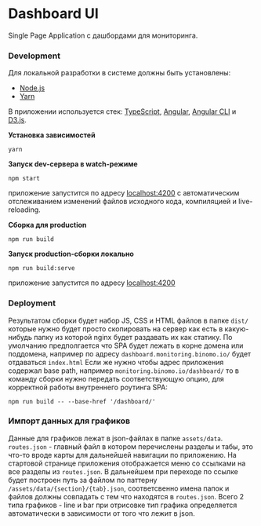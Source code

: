 # Dashboard UI

Single Page Application с дашбордами для мониторинга.

### Development

Для локальной разработки в системе должны быть установлены:
* [Node.js](https://nodejs.org)
* [Yarn](https://yarnpkg.com)

В приложении используется стек: [TypeScript](http://www.typescriptlang.org/), [Angular](https://angular.io/), [Angular CLI](https://github.com/angular/angular-cli) и [D3.js](https://d3js.org/).

**Установка зависимостей**
```
yarn
```

**Запуск dev-сервера в watch-режиме**
```
npm start
```
приложение запустится по адресу [localhost:4200](http://localhost:4200/) с автоматическим отслеживанием изменений файлов исходного кода, компиляцией и live-reloading.

**Сборка для production**

```
npm run build
```

**Запуск production-сборки локально**
```
npm run build:serve
```
приложение запустится по адресу [localhost:4200](http://localhost:4200/)

### Deployment

Результатом сборки будет набор JS, CSS и HTML файлов в папке `dist/` которые нужно будет просто скопировать на сервер как есть в какую-нибудь папку из которой nginx будет раздавать их как статику. 
По умолчанию предполгается что SPA будет лежать в корне домена или поддомена, например по адресу `dashboard.monitoring.binomo.io/` будет отдаваться `index.html`
Если же нужно чтобы адрес приложения содержал base path, например `monitoring.binomo.io/dashboard/` то в команду сборки нужно передать соответствующую опцию, для корректной работы внутреннего роутинга SPA:
```
npm run build -- --base-href '/dashboard/'
```

### Импорт данных для графиков

Данные для графиков лежат в json-файлах в папке `assets/data`.
`routes.json` - главный файл в котором перечислены разделы и табы, это что-то вроде карты для дальнейшей навигации по приложению. На стартовой странице приложения отображается меню со ссылками на все разделы из `routes.json`.
В дальнейшем при переходе по ссылке будет построен путь за файлом по паттерну `/assets/data/{section}/{tab}.json`, соответсвенно имена папок и файлов должны совпадать с тем что находятся в `routes.json`.
Всего 2 типа графиков - line и bar при отрисовке тип графика определяется автоматически в зависимости от того что лежит в json.
